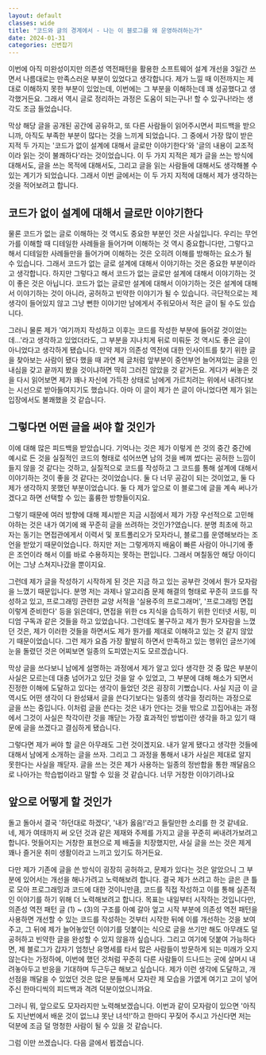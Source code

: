 ```yaml
---
layout: default
classes: wide
title: "코드와 글의 경계에서 - 나는 이 블로그를 왜 운영하려하는가"
date: 2024-01-31
categories: 신변잡기
---
```


이번에 아직 미완성이지만 의존성 역전패턴을 활용한 소프트웨어 설계 개선을 3일간 쓰면서 나름대로는 만족스러운 부분이 있었다고 생각합니다. 제가 느낄 때 이전까지는 제대로 이해하지 못한 부분이 있었는데, 이번에는 그 부분을 이해하는데 꽤 성공했다고 생각했거든요. 그래서 역시 글로 정리하는 과정은 도움이 되는구나! 할 수 있구나!라는 생각도 조금 들었습니다.

막상 해당 글을 공개된 공간에 공유하고, 또 다른 사람들이 읽어주시면서 피드백을 받으니까, 아직도 부족한 부분이 많다는 것을 느끼게 되었습니다. 그 중에서 가장 많이 받은 지적 두 가지는 '코드가 없이 설계에 대해서 글로만 이야기한다'와 '글의 내용이 교조적이라 읽는 것이 불쾌하다'라는 것이었습니다. 이 두 가지 지적은 제가 글을 쓰는 방식에 대해서도, 글을 쓰는 목적에 대해서도, 그리고 글을 읽는 사람들에 대해서도 생각해볼 수 있는 계기가 되었습니다. 그래서 이번 글에서는 이 두 가지 지적에 대해서 제가 생각하는 것을 적어보려고 합니다.

## 코드가 없이 설계에 대해서 글로만 이야기한다

물론 코드가 없는 글로 이해하는 것 역시도 중요한 부분인 것은 사실입니다. 우리는 무언가를 이해할 때 디테일한 사례들을 들어가며 이해하는 것 역시 중요합니다만, 그렇다고 해서 디테일한 사례들만을 들어가며 이해하는 것은 오히려 이해를 방해하는 요소가 될 수 있습니다. 그래서 코드가 없는 글로 설계에 대해서 이야기하는 것은 중요한 부분이라고 생각합니다. 하지만 그렇다고 해서 코드가 없는 글로만 설계에 대해서 이야기하는 것이 좋은 것은 아닙니다. 코드가 없는 글로만 설계에 대해서 이야기하는 것은 설계에 대해서 이야기하는 것이 아니라, 공허하고 빈약한 이야기가 될 수 있습니다. 극단적으로는 제 생각이 들어있지 않고 그냥 뻔한 이야기만 남에게서 주워모아서 적은 글이 될 수도 있습니다.

그러니 물론 제가 '여기까지 작성하고 이후는 코드를 작성한 부분에 들어갈 것이었는데...'라고 생각하고 있었더라도, 그 부분을 지나치게 뒤로 미뤄둔 것 역시도 좋은 글이 아니었다고 생각하게 됐습니다. 만약 제가 의존성 역전에 대한 인사이트를 찾기 위한 글을 찾아보는 사람이 됐다 했을 때 과연 제 글처럼 앞부분이 중언부언 늘어져있는 글을 인내심을 갖고 끝까지 봤을 것이냐하면 딱히 그러진 않았을 것 같거든요. 게다가 써놓은 것을 다시 읽어보면 제가 꽤나 자신에 가득찬 상태로 남에게 가르치려는 위에서 내려다보는 시선으로 받아들여지기도 했습니다. 아마 이 글이 제가 쓴 글이 아니었다면 제가 읽는 입장에서도 불쾌했을 것 같습니다.

## 그렇다면 어떤 글을 써야 할 것인가

이에 대해 많은 피드백을 받았습니다. 기억나는 것은 제가 이렇게 쓴 것의 중간 중간에 예시로 든 것을 실질적인 코드의 형태로 섞어쓰면 남의 것을 베껴 썼다는 공허한 느낌이 들지 않을 것 같다는 것하고, 실질적으로 코드를 작성하고 그 코드를 통해 설계에 대해서 이야기하는 것이 좋을 것 같다는 것이었습니다. 둘 다 너무 공감이 되는 것이었고, 둘 다 제가 생각하지 못했던 부분이었습니다. 둘 다 제가 앞으로 이 블로그에 글을 계속 써나가겠다고 하면 선택할 수 있는 훌륭한 방향들이지요.

그렇기 때문에 여러 방향에 대해 제시받은 지금 시점에서 제가 가장 우선적으로 고민해야하는 것은 내가 여기에 왜 꾸준히 글을 쓰려하는 것인가?였습니다. 분명 최초에 하고자는 동기는 면접관에게서 이력서 및 포트폴리오가 모자라니, 블로그를 운영해보라는 조언을 받았기 때문이었습니다. 하지만 저는 그렇게까지 배움이 빠른 사람이 아니기에 좋은 조언이라 해서 이를 바로 수용하지는 못하는 편입니다. 그래서 며칠동안 해당 아이디어는 그냥 스쳐지나갔을 뿐이지요.

그런데 제가 글을 작성하기 시작하게 된 것은 지금 하고 있는 공부란 것에서 뭔가 모자람을 느꼈기 때문입니다. 분명 저는 과제나 알고리즘 문제 해결의 형태로 꾸준히 코드를 작성하고 있고, 프로그래밍 관련한 교양 서적을 '실용주의 프로그래머', '프로그래밍 면접 이렇게 준비한다' 등을 읽은데다, 면접을 위한 cs 지식을 습득하기 위한 인터넷 서핑, 미디엄 구독과 같은 것들을 하고 있었습니다. 그런데도 불구하고 제가 뭔가 모자람을 느꼈던 것은, 제가 이러한 것들을 하면서도 제가 뭔가를 제대로 이해하고 있는 것 같지 않았기 때문이었습니다. 그런 제가 요즘 가장 활발히 하면서 만족하고 있는 행위인 글쓰기에 눈을 돌렸던 것은 어찌보면 일종의 도피였는지도 모르겠습니다.

막상 글을 쓰다보니 남에게 설명하는 과정에서 제가 알고 있다 생각한 것 중 많은 부분이 사실은 모르는데 대충 넘어가고 있단 것을 알 수 있었고, 그 부분에 대해 해소가 되면서 진정한 이해에 도달하고 있다는 생각이 들었던 것은 굉장히 기뻤습니다. 사실 지금 이 글 역시도 어떤 생각이 다 완성돼서 글을 쓴다기보다는 일종의 생각을 정리하는 과정으로 글을 쓰는 중입니다. 이처럼 글을 쓴다는 것은 내가 안다는 것을 밖으로 끄집어내는 과정에서 그것이 사실은 착각이란 것을 깨닫는 가장 효과적인 방법이란 생각을 하고 있기 때문에 글을 쓰겠다고 결심하게 됐습니다.

그렇다면 제가 써야 할 글은 아무래도 그런 것이겠지요. 내가 알게 됐다고 생각한 것들에 대해서 남에게 소개하는 글을 쓰자. 그리고 그 과정을 통해서 내가 사실은 제대로 알지 못한다는 사실을 깨닫자. 글을 쓰는 것은 제가 사용하는 일종의 정반합을 통한 깨달음으로 나아가는 학습법이라고 말할 수 있을 것 같습니다. 너무 거창한 이야기려나요

## 앞으로 어떻게 할 것인가

돌고 돌아서 결국 '하던대로 하겠다', '내가 옳음!'라고 들릴만한 소리를 한 것 같네요. 네, 제가 여태까지 써 오던 것과 같은 제재와 주제를 가지고 글을 꾸준히 써내려가보려고 합니다. 멋들어지는 거창한 표현으로 제 배출을 치장했지만, 사실 글을 쓰는 것은 제게 꽤나 즐거운 취미 생활이라고 느끼고 있기도 하거든요.

다만 제가 기존에 글을 쓴 방식이 굉장히 공허하고, 문제가 있다는 것은 알았으니 그 부분에 있어서는 개선을 해나가려고 노력해보려 합니다. 결국 제가 쓰려고 하는 글은 큰 틀로 모아 프로그래밍과 코드에 대한 것이니만큼, 코드를 직접 작성하고 이를 통해 실존적인 이야기를 하기 위해 더 노력해보려고 합니다. 목표는 내일부터 시작하는 것입니다만, 의존성 역전 패턴 글 (1) ~ (3)의 구조를 아예 갈아 엎고 시작 부분에 의존성 역전 패턴을 사용하면 개선할 수 있는 코드를 작성하는 것부터 시작한 뒤에 이를 개선하는 것을 보여주고, 그 뒤에 제가 늘어놓았던 이야기를 덧붙이는 식으로 글을 쓰기만 해도 아무래도 덜 공허하고 빈약한 글을 완성할 수 있지 않을까 싶습니다. 그리고 여기에 덧붙여 가능하다면, 제 블로그가 갑자기 엄청난 유명세를 타서 많은 사람들이 방문하게 되는 미래가 오지 않는다는 가정하에, 이번에 했던 것처럼 꾸준히 다른 사람들이 드나드는 곳에 살며시 내려놓아두고 반응을 기대하며 두근두근 해보고 싶습니다. 제가 이런 생각에 도달하고, 개선점을 깨달을 수 있었던 것은 많은 분들께서 모자란 제 모습을 가엾게 여기고 고이 넣어주신 한마디씩의 피드백과 격려 덕분이었으니까요.

그러니 뭐, 앞으로도 모자라지만 노력해보겠습니다. 이번과 같이 모자람이 있으면 '아직도 지난번에서 배운 것이 없느냐 못난 녀석!'하고 한마디 꾸짖어 주시고 가신다면 저는 덕분에 조금 덜 멍청한 사람이 될 수 있을 것 같습니다.

그럼 이만 쓰겠습니다. 다음 글에서 뵙겠습니다.